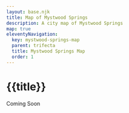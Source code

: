 ```yaml
---
layout: base.njk
title: Map of Mystwood Springs
description: A city map of Mystwood Springs
map: true
eleventyNavigation:
  key: mystwood-springs-map
  parent: trifecta
  title: Mystwood Springs Map
  order: 1
---
```


# {{title}}

Coming Soon
